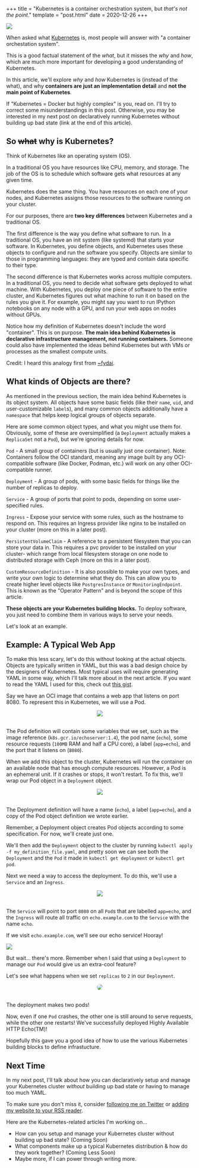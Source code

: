 +++
title = "Kubernetes is a container orchestration system, but *that's not the point*."
template = "post.html"
date = 2020-12-26
+++

<img style="max-width: 256px" src="https://upload.wikimedia.org/wikipedia/commons/thumb/3/39/Kubernetes_logo_without_workmark.svg/1234px-Kubernetes_logo_without_workmark.svg.png"></img>

When asked what [Kubernetes](https://k8s.io) is, most people will answer with "a container orchestation system".

This is a good factual statement of the *what*, but it misses the *why* and *how*, which are much more important for developing a good understanding of Kubernetes.

In this article, we'll explore *why* and *how* Kubernetes is (instead of the what), and why **containers are just an implementation detail** and **not the main point of Kubernetes**.

If "Kubernetes = Docker but highly complex" is you, read on. I'll try to correct some misunderstandings in this post. Otherwise, you may be interested in my next post on declaratively running Kubernetes without building up bad state (link at the end of this article).

## So ~~what~~ why is Kubernetes?

Think of Kubernetes like an operating system (OS).

In a traditional OS you have resources like CPU, memory, and storage. The job of the OS is to schedule which software gets what resources at any given time.

Kubernetes does the same thing. You have resources on each one of your nodes, and Kubernetes assigns those resources to the software running on your cluster.

For our purposes, there are **two key differences** between Kubernetes and a traditional OS.

The first difference is the way you define what software to run. In a traditional OS, you have an init system (like systemd) that starts your software. In Kubernetes, you define objects, and Kubernetes uses these objects to configure and run the software you specify. Objects are similar to those in programming languages: they are typed and contain data specific to their type.

The second difference is that Kubernetes works across multiple computers. In a traditional OS, you need to decide what software gets deployed to what machine. With Kubernetes, you deploy one piece of software to the entire cluster, and Kubernetes figures out what machine to run it on based on the rules you give it. For example, you might say you want to run IPython notebooks on any node with a GPU, and run your web apps on nodes without GPUs.

Notice how my definition of Kubernetes doesn't include the word "container". This is on purpose. **The main idea behind Kubernetes is declarative infrastructure management, not running containers.** Someone could also have implemented the ideas behind Kubernetes but with VMs or processes as the smallest compute units.

Credit: I heard this analogy first from [~fydai](https://fyd.ai/).

## What kinds of Objects are there?

As mentioned in the previous section, the main idea behind Kubernetes is its object system. All objects have some basic fields (like their `name`, `uid`, and user-customizable `label`s), and many common objects additionally have a `namespace` that helps keep logical groups of objects separate.

Here are some common object types, and what you might use them for. Obviously, some of these are oversimplified (a `Deployment` actually makes a `ReplicaSet` not a `Pod`), but we're ignoring details for now.

`Pod` - A small group of containers (but is usually just one container). Note: Containers follow the OCI standard, meaning any image built by any OCI-compatible software (like Docker, Podman, etc.) will work on any other OCI-compatible runner.

`Deployment` - A group of pods, with some basic fields for things like the number of replicas to deploy.

`Service` - A group of ports that point to pods, depending on some user-specified rules.

`Ingress` - Expose your service with some rules, such as the hostname to respond on. This requires an Ingress provider like nginx to be installed on your cluster (more on this in a later post).

`PersistentVolumeClaim` - A reference to a persistent filesystem that you can store your data in. This requires a pvc provider to be installed on your cluster- which range from local filesystem storage on one node to distributed storage with Ceph (more on this in a later post).

`CustomResourceDefinition` - It is also possible to make your own types, and write your own logic to determine what they do. This can allow you to create higher level objects like `PostgresInstance` or `MonitoringEndpoint`. This is known as the "Operator Pattern" and is beyond the scope of this article.

**These objects are your Kubernetes building blocks.** To deploy software, you just need to combine them in various ways to serve your needs.

Let's look at an example.

## Example: A Typical Web App

To make this less scary, let's do this without looking at the actual objects. Objects are typically written in YAML, but this was a bad design choice by the designers of Kubernetes. Most typical uses will require generating YAML in some way, which I'll talk more about in the next article. If you want to read the YAML I used for this, check out [this gist](https://gist.github.com/nikhiljha/8509ac568bdcf3d28541fca281f3c15b).

Say we have an OCI image that contains a web app that listens on port 8080. To represent this in Kubernetes, we will use a Pod.

<center><img src="/images/2020/kubernetes-intro/pod.svg"></img></center><br/>

The Pod definition will contain some variables that we set, such as the image reference (`k8s.gcr.io/echoserver:1.4`), the pod name (`echo`), some resource requests (`100MB` RAM and half a CPU core), a label (`app=echo`), and the port that it listens on (`8080`).

When we add this object to the cluster, Kubernetes will run the container on an available node that has enough compute resources. However, a Pod is an ephemeral unit. If it crashes or stops, it won't restart. To fix this, we'll wrap our Pod object in a `Deployment` object.

<center><img src="/images/2020/kubernetes-intro/deployment.svg"></img></center><br/>

The Deployment definition will have a name (`echo`), a label (`app=echo`), and a copy of the Pod object definition we wrote earlier.

Remember, a Deployment object creates Pod objects according to some specification. For now, we'll create just one.

We'll then add the `Deployment` object to the cluster by running `kubectl apply -f my_definition_file.yaml`, and pretty soon we can see both the `Deployment` and the `Pod` it made in `kubectl get deployment` or `kubectl get pod`.

Next we need a way to access the deployment. To do this, we'll use a `Service` and an `Ingress`.

<center><img src="/images/2020/kubernetes-intro/svc-ingress.svg"></img></center><br/>

The `Service` will point to port `8080` on all `Pod`s that are labelled `app=echo`, and the `Ingress` will route all traffic on `echo.example.com` to the `Service` with the name `echo`.

If we visit `echo.example.com`, we'll see our echo service! Hooray!

![](/images/2020/kubernetes-intro/browser-sc.svg)

But wait... there's more. Remember when I said that using a `Deployment` to manage our `Pod` would give us an extra-cool feature?

Let's see what happens when we set `replicas` to `2` in our `Deployment`.

<center><img style="background: rgba(255, 255, 255, 0.33); border-radius: 30px;" src="/images/2020/kubernetes-intro/deployment(2).svg"></img></div></center><br/>

The deployment makes two pods!

Now, even if one `Pod` crashes, the other one is still around to serve requests, while the other one restarts! We've successfully deployed Highly Available HTTP Echo(TM)!

Hopefully this gave you a good idea of how to use the various Kubernetes building blocks to define infrastucture.

## Next Time

In my next post, I'll talk about how you can declaratively setup and manage your Kubernetes cluster *without* building up bad state or having to manage too much YAML.

To make sure you don't miss it, consider [following me on Twitter](https://twitter.com/jhanikhil) or [adding my website to your RSS reader](https://nikhiljha.com/rss.xml).

Here are the Kubernetes-related articles I'm working on...

- How can you setup and manage your Kubernetes cluster without building up bad state? (Coming Soon)
- What components make up a typical Kubernetes distribution & how do they work together? (Coming Less Soon)
- Maybe more, if I can power through writing more.
